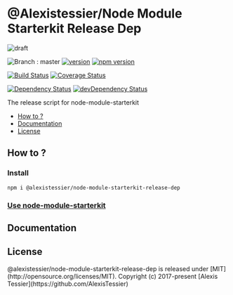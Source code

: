 # @Alexistessier/Node Module Starterkit Release Dep

![draft](https://img.shields.io/badge/stability-draft-lightgrey.svg?style=flat-square)

![Branch : master](https://img.shields.io/badge/Branch-master-blue.svg)
[![version](https://img.shields.io/badge/version-1.0.2-blue.svg)](https://github.com/AlexisTessier/node-module-starterkit-release-dep#readme)
[![npm version](https://badge.fury.io/js/@alexistessier/node-module-starterkit-release-dep.svg)](https://badge.fury.io/js/@alexistessier/node-module-starterkit-release-dep)

[![Build Status](https://travis-ci.org/AlexisTessier/@alexistessier/node-module-starterkit-release-dep.svg?branch=master)](https://travis-ci.org/AlexisTessier/@alexistessier/node-module-starterkit-release-dep)
[![Coverage Status](https://coveralls.io/repos/AlexisTessier/@alexistessier/node-module-starterkit-release-dep/badge.svg?branch=master&service=github)](https://coveralls.io/github/AlexisTessier/@alexistessier/node-module-starterkit-release-dep?branch=master)

[![Dependency Status](https://david-dm.org/AlexisTessier/@alexistessier/node-module-starterkit-release-dep.svg)](https://david-dm.org/AlexisTessier/@alexistessier/node-module-starterkit-release-dep)
[![devDependency Status](https://david-dm.org/AlexisTessier/@alexistessier/node-module-starterkit-release-dep/dev-status.svg)](https://david-dm.org/AlexisTessier/@alexistessier/node-module-starterkit-release-dep#info=devDependencies)

The release script for node-module-starterkit

-   [How to ?](#how-to)
-   [Documentation](#documentation)
-   [License](#license)

## How to ?

### Install

    npm i @alexistessier/node-module-starterkit-release-dep

### <a href="https://github.com/AlexisTessier/node-module-starterkit">Use node-module-starterkit<a/>

## Documentation

<!-- Generated by documentation.js. Update this documentation by updating the source code. -->

## License

@alexistessier/node-module-starterkit-release-dep is released under \[MIT](http&#x3A;//opensource.org/licenses/MIT). 
Copyright (c) 2017-present \[Alexis Tessier](https&#x3A;//github.com/AlexisTessier)
